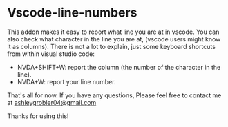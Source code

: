 # Vscode-line-numbers

This addon makes it easy to report what line you are at in vscode. You can also check what character in the line you are at, (vscode users might know it as columns). There is not a lot to explain, just some keyboard shortcuts from within visual studio code:

* NVDA+SHIFT+W: report the column (the number of the character in the line).
* NVDA+W: report your line number.

That's all for now. If you have any questions, Please feel free to contact me at ashleygrobler04@gmail.com

Thanks for using this!
